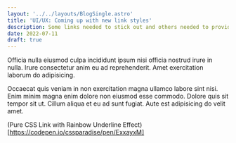 ```yaml
---
layout: '../../layouts/BlogSingle.astro'
title: 'UI/UX: Coming up with new link styles'
description: Some links needed to stick out and others needed to provide feedback
date: 2022-07-11
draft: true
---
```


Officia nulla eiusmod culpa incididunt ipsum nisi officia nostrud irure in nulla. Irure consectetur anim eu ad reprehenderit. Amet exercitation laborum do adipisicing.

Occaecat quis veniam in non exercitation magna ullamco labore sint nisi. Enim minim magna enim dolore non eiusmod esse commodo. Dolore quis sit tempor sit ut. Cillum aliqua et eu ad sunt fugiat. Aute est adipisicing do velit amet.

(Pure CSS Link with Rainbow Underline Effect)[https://codepen.io/cssparadise/pen/ExxayxM]
